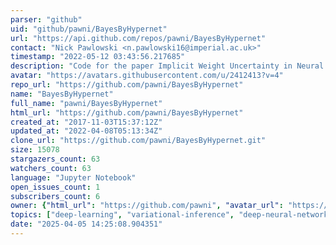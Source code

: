 ```yaml
---
parser: "github"
uid: "github/pawni/BayesByHypernet"
url: "https://api.github.com/repos/pawni/BayesByHypernet"
contact: "Nick Pawlowski <n.pawlowski16@imperial.ac.uk>"
timestamp: "2022-05-12 03:43:56.217685"
description: "Code for the paper Implicit Weight Uncertainty in Neural Networks"
avatar: "https://avatars.githubusercontent.com/u/2412413?v=4"
repo_url: "https://github.com/pawni/BayesByHypernet"
name: "BayesByHypernet"
full_name: "pawni/BayesByHypernet"
html_url: "https://github.com/pawni/BayesByHypernet"
created_at: "2017-11-03T15:37:12Z"
updated_at: "2022-04-08T05:13:34Z"
clone_url: "https://github.com/pawni/BayesByHypernet.git"
size: 15078
stargazers_count: 63
watchers_count: 63
language: "Jupyter Notebook"
open_issues_count: 1
subscribers_count: 6
owner: {"html_url": "https://github.com/pawni", "avatar_url": "https://avatars.githubusercontent.com/u/2412413?v=4", "login": "pawni", "type": "User"}
topics: ["deep-learning", "variational-inference", "deep-neural-networks", "tensorflow", "bayesian-neural-networks"]
date: "2025-04-05 14:25:08.904351"
---
```

